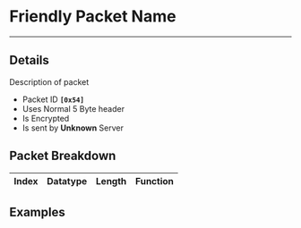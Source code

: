 # Friendly Packet Name #

---


## Details ##

Description of packet
  * Packet ID **`[0x54]`**
  * Uses Normal 5 Byte header
  * Is Encrypted
  * Is sent by **Unknown** Server

## Packet Breakdown ##
| Index | Datatype | Length | Function |
|:------|:---------|:-------|:---------|

## Examples ##